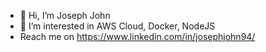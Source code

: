 - 👋 Hi, I’m Joseph John
- 👀 I’m interested in AWS Cloud, Docker, NodeJS
- Reach me on https://www.linkedin.com/in/josephjohn94/


